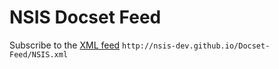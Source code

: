 # NSIS Docset Feed

Subscribe to the [XML feed](https://nsis-dev.github.io/Docset-Feed/NSIS.xml) `http://nsis-dev.github.io/Docset-Feed/NSIS.xml`
